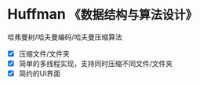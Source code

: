 # Huffman `《数据结构与算法设计》`
哈弗曼树/哈夫曼编码/哈夫曼压缩算法

- [x] 压缩文件/文件夹
- [x] 简单的多线程实现，支持同时压缩不同文件/文件夹
- [x] 简约的UI界面
